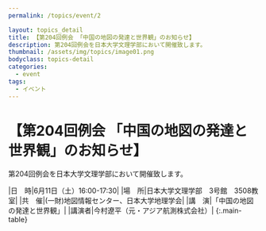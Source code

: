 ```yaml
---
permalink: /topics/event/2

layout: topics_detail
title: 【第204回例会 「中国の地図の発達と世界観」のお知らせ】
description: 第204回例会を日本大学文理学部において開催致します。
thumbnail: /assets/img/topics/image01.png
bodyclass: topics-detail
categories:
  - event
tags:
  - イベント
---
```


# 【第204回例会 「中国の地図の発達と世界観」のお知らせ】
第204回例会を日本大学文理学部において開催致します。

|日　時|6月11日（土）16:00-17:30|
|場　所|日本大学文理学部　3号館　3508教室|
|共　催|(一財)地図情報センター、日本大学地理学会|
|講　演|「中国の地図の発達と世界観」|
|講演者|今村遼平（元・アジア航測株式会社）|
{:.main-table}
